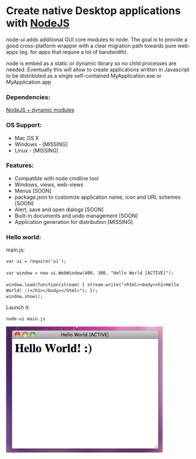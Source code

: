 Create native Desktop applications with [NodeJS](http://nodejs.org)
===

node-ui adds additional GUI core modules to node. The goal is to provide a good cross-platform wrapper
with a clear migration path towards pure web-apps (eg. for apps that require a lot of bandwidth).

node is embed as a static or dynamic library so no child processes are needed.
Eventually this will allow to create applications written in Javascript
to be distributed as a single self-contained MyApplication.exe or MyApplication.app

### Dependencies:

[NodeJS + dynamic modules](http://github.com/janekp/node)

### OS Support:

* Mac OS X
* Windows - [MISSING]
* Linux - [MISSING]

### Features:

* Compatible with node cmdline tool
* Windows, views, web-views
* Menus [SOON]
* package.json to customize application name, icon and URL schemes [SOON]
* Alert, save and open dialogs [SOON]
* Built-in documents and undo management [SOON]
* Application generation for distribution [MISSING]

### Hello world:

main.js:
	
	var ui = require('ui');
	
	var window = new ui.WebWindow(400, 300, "Hello World [ACTIVE]");
	
	window.load(function(stream) { stream.write("<html><body><h1>Hello World! :)</h1></body></html>"); });
	window.show();

Launch it:

	node-ui main.js

![helloworld.png](https://github.com/janekp/node-ui/raw/master/doc/images/helloworld.png "Hello World")